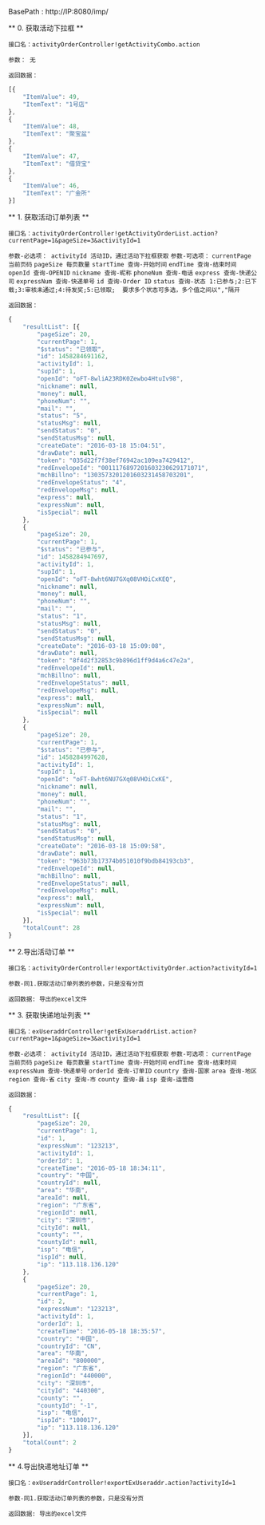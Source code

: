 

BasePath : http://IP:8080/imp/

** 0. 获取活动下拉框 **

`接口名：activityOrderController!getActivityCombo.action`

`参数： 无`

`返回数据：`
```javascript
[{
	"ItemValue": 49,
	"ItemText": "1号店"
},
{
	"ItemValue": 48,
	"ItemText": "聚宝盆"
},
{
	"ItemValue": 47,
	"ItemText": "借贷宝"
},
{
	"ItemValue": 46,
	"ItemText": "广金所"
}]
```

** 1. 获取活动订单列表 **

`接口名：activityOrderController!getActivityOrderList.action?currentPage=1&pageSize=3&activityId=1`

`参数-必选项： activityId 活动ID，通过活动下拉框获取`
`参数-可选项：`
`currentPage 当前页码`
`pageSize 每页数量`
`startTime 查询-开始时间`
`endTime 查询-结束时间`
`openId 查询-OPENID`
`nickname 查询-昵称`
`phoneNum 查询-电话`
`express 查询-快递公司`
`expressNum 查询-快递单号`
`id 查询-Order ID`
`status 查询-状态 1:已参与;2:已下载;3:审核未通过;4:待发奖;5:已领取;  要求多个状态可多选，多个值之间以","隔开 `

`返回数据：`
```javascript
{
	"resultList": [{
		"pageSize": 20,
		"currentPage": 1,
		"$status": "已领取",
		"id": 1458284691162,
		"activityId": 1,
		"supId": 1,
		"openId": "oFT-8wliA23RDK0Zewbo4HtuIv98",
		"nickname": null,
		"money": null,
		"phoneNum": "",
		"mail": "",
		"status": "5",
		"statusMsg": null,
		"sendStatus": "0",
		"sendStatusMsg": null,
		"createDate": "2016-03-18 15:04:51",
		"drawDate": null,
		"token": "035d22f7f38ef76942ac109ea7429412",
		"redEnvelopeId": "0011176897201603230629171071",
		"mchBillno": "1303573201201603231458703201",
		"redEnvelopeStatus": "4",
		"redEnvelopeMsg": null,
		"express": null,
		"expressNum": null,
		"isSpecial": null
	},
	{
		"pageSize": 20,
		"currentPage": 1,
		"$status": "已参与",
		"id": 1458284947697,
		"activityId": 1,
		"supId": 1,
		"openId": "oFT-8wht6NU7GXq08VHOiCxKEQ",
		"nickname": null,
		"money": null,
		"phoneNum": "",
		"mail": "",
		"status": "1",
		"statusMsg": null,
		"sendStatus": "0",
		"sendStatusMsg": null,
		"createDate": "2016-03-18 15:09:08",
		"drawDate": null,
		"token": "8f4d2f32853c9b896d1ff9d4a6c47e2a",
		"redEnvelopeId": null,
		"mchBillno": null,
		"redEnvelopeStatus": null,
		"redEnvelopeMsg": null,
		"express": null,
		"expressNum": null,
		"isSpecial": null
	},
	{
		"pageSize": 20,
		"currentPage": 1,
		"$status": "已参与",
		"id": 1458284997628,
		"activityId": 1,
		"supId": 1,
		"openId": "oFT-8wht6NU7GXq08VHOiCxKE",
		"nickname": null,
		"money": null,
		"phoneNum": "",
		"mail": "",
		"status": "1",
		"statusMsg": null,
		"sendStatus": "0",
		"sendStatusMsg": null,
		"createDate": "2016-03-18 15:09:58",
		"drawDate": null,
		"token": "963b73b17374b051010f9bdb84193cb3",
		"redEnvelopeId": null,
		"mchBillno": null,
		"redEnvelopeStatus": null,
		"redEnvelopeMsg": null,
		"express": null,
		"expressNum": null,
		"isSpecial": null
	}],
	"totalCount": 28
}
```
** 2.导出活动订单 **

`接口名：activityOrderController!exportActivityOrder.action?activityId=1`

`参数-同1.获取活动订单列表的参数，只是没有分页`

`返回数据: 导出的excel文件`


** 3. 获取快递地址列表 **

`接口名：exUseraddrController!getExUseraddrList.action?currentPage=1&pageSize=3&activityId=1`

`参数-必选项： activityId 活动ID，通过活动下拉框获取`
`参数-可选项：`
`currentPage 当前页码`
`pageSize 每页数量`
`startTime 查询-开始时间`
`endTime 查询-结束时间`
`expressNum 查询-快递单号`
`orderId 查询-订单ID`
`country 查询-国家`
`area 查询-地区`
`region 查询-省`
`city 查询-市`
`county 查询-县`
`isp 查询-运营商`

`返回数据：`
```javascript
{
	"resultList": [{
		"pageSize": 20,
		"currentPage": 1,
		"id": 1,
		"expressNum": "123213",
		"activityId": 1,
		"orderId": 1,
		"createTime": "2016-05-18 18:34:11",
		"country": "中国",
		"countryId": null,
		"area": "华南",
		"areaId": null,
		"region": "广东省",
		"regionId": null,
		"city": "深圳市",
		"cityId": null,
		"county": "",
		"countyId": null,
		"isp": "电信",
		"ispId": null,
		"ip": "113.118.136.120"
	},
	{
		"pageSize": 20,
		"currentPage": 1,
		"id": 2,
		"expressNum": "123213",
		"activityId": 1,
		"orderId": 1,
		"createTime": "2016-05-18 18:35:57",
		"country": "中国",
		"countryId": "CN",
		"area": "华南",
		"areaId": "800000",
		"region": "广东省",
		"regionId": "440000",
		"city": "深圳市",
		"cityId": "440300",
		"county": "",
		"countyId": "-1",
		"isp": "电信",
		"ispId": "100017",
		"ip": "113.118.136.120"
	}],
	"totalCount": 2
}
```

** 4.导出快递地址订单 **

`接口名：exUseraddrController!exportExUseraddr.action?activityId=1`

`参数-同1.获取活动订单列表的参数，只是没有分页`

`返回数据: 导出的excel文件`
